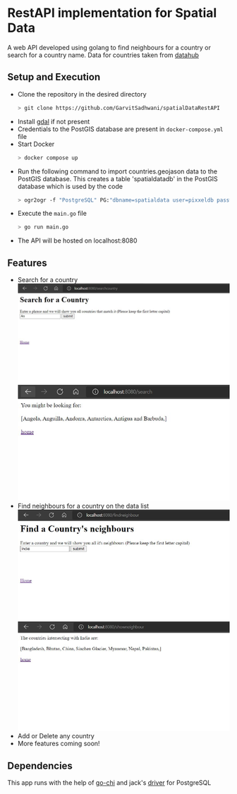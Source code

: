 # RestAPI implementation for Spatial Data
A web API developed using golang to find neighbours for a country or search for a country name.
Data for countries taken from [datahub](https://datahub.io/core/geo-countries#resource-geo-countries_zip)

## Setup and Execution
- Clone the repository in the desired directory
    ```sh
    > git clone https://github.com/GarvitSadhwani/spatialDataRestAPI
    ```    
- Install [gdal](https://gdal.org/download.html) if not present
- Credentials to the PostGIS database are present in ```docker-compose.yml``` file
- Start Docker
    ```sh
    > docker compose up
    ```
- Run the following command to import countries.geojason data to the PostGIS database. This creates a table 'spatialdatadb' in the PostGIS database which is used by the code
    ```sh
    > ogr2ogr -f "PostgreSQL" PG:"dbname=spatialdata user=pixxeldb password=pixxeldb" "countries.geojson" -nln spatialdatadb -append
    ```
- Execute the ```main.go``` file
    ```sh
    > go run main.go
    ```
- The API will be hosted on localhost:8080


## Features
- Search for a country
    ![homepage](https://raw.githubusercontent.com/GarvitSadhwani/spatialDataRestAPI/main/templates/searchcountry.JPG)
    ![homepage](https://raw.githubusercontent.com/GarvitSadhwani/spatialDataRestAPI/main/templates/showcountry.JPG)
- Find neighbours for a country on the data list
    ![homepage](https://raw.githubusercontent.com/GarvitSadhwani/spatialDataRestAPI/main/templates/searchnghbr.JPG)
    ![homepage](https://raw.githubusercontent.com/GarvitSadhwani/spatialDataRestAPI/main/templates/shownghbr.JPG)
- Add or Delete any country
- More features coming soon!

## Dependencies
This app runs with the help of [go-chi](https://github.com/go-chi) and jack's [driver](https://github.com/jackc/pgx) for PostgreSQL

